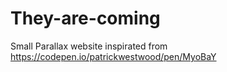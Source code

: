 # They-are-coming
Small Parallax website inspirated from https://codepen.io/patrickwestwood/pen/MyoBaY
